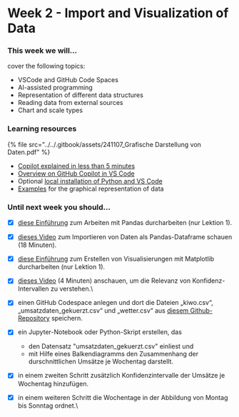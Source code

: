 # Week 2 - Import and Visualization of Data

### This week we will...

cover the following topics:

* VSCode and GitHub Code Spaces
* AI-assisted programming
* Representation of different data structures
* Reading data from external sources
* Chart and scale types

### Learning resources

{% file src="../../.gitbook/assets/241107_Grafische Darstellung von Daten.pdf" %}

* [Copilot explained in less than 5 minutes](https://youtu.be/jXp5D5ZnxGM)
* [Overview on GitHub Copilot in VS Code](https://code.visualstudio.com/docs/copilot/overview)
* Optional [local installation of Python and VS Code](https://www.datacamp.com/tutorial/setting-up-vscode-python)
* [Examples](https://github.com/opencampus-sh/einfuehrung-in-data-science-und-ml/blob/main/02_Grafische%20Darstellungen/example_plots.ipynb) for the graphical representation of data

### Until next week you should...

* [x] [diese](https://campus.datacamp.com/courses/data-manipulation-with-pandas/transforming-dataframes)[ Einführung](https://campus.datacamp.com/courses/data-manipulation-with-pandas/transforming-dataframes) zum Arbeiten mit Pandas durcharbeiten (nur Lektion 1).
* [x] [dieses Video](https://www.youtube.com/watch?v=dUpyC40cF6Q\&list=PLUaB-1hjhk8FE_XZ87vPPSfHqb6OcM0cF\&index=58) zum Importieren von Daten als Pandas-Dataframe schauen (18 Minuten).
* [x] [diese Einführung](https://app.datacamp.com/learn/courses/introduction-to-data-visualization-with-matplotlib) zum Erstellen von Visualisierungen mit Matplotlib durcharbeiten (nur Lektion 1).
* [x] [dieses Video](https://www.youtube.com/watch?v=tFWsuO9f74o) (4 Minuten) anschauen, um die Relevanz von Konfidenz-Intervallen zu verstehen.\

* [x] einen GitHub Codespace anlegen und dort die Dateien „kiwo.csv“, „umsatzdaten\_gekuerzt.csv“ und „wetter.csv“ aus [diesem Github-Repository](https://github.com/opencampus-sh/einfuehrung-in-data-science-und-ml) speichern.
* [x] ein Jupyter-Notebook oder Python-Skript erstellen, das
  * den Datensatz "umsatzdaten\_gekuerzt.csv" einliest und
  * mit Hilfe eines Balkendiagramms den Zusammenhang der durschnittlichen Umsätze je Wochentag darstellt.
* [x] in einem zweiten Schritt zusätzlich Konfidenzintervalle der Umsätze je Wochentag hinzufügen.
* [x] in einem weiteren Schritt die Wochentage in der Abbildung von Montag bis Sonntag ordnet.\
